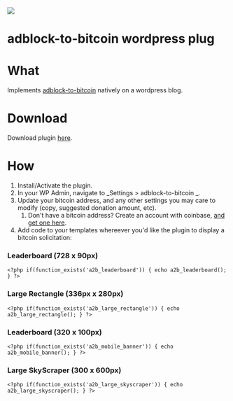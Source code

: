 <img src="http://bits.owocki.com/0Y1M132D0O2o/adblock-to-bitcoin.png" >

# adblock-to-bitcoin wordpress plug

# What

Implements [adblock-to-bitcoin](https://github.com/owocki/adblock-to-bitcoin) natively on a wordpress blog.

# Download 

Download plugin [here](http://bits.owocki.com/0i451Y1n1V1J/wordpress-plugin.zip).

# How

1. Install/Activate the plugin.
1. In your WP Admin, navigate to _Settings > adblock-to-bitcoin _.
1. Update your bitcoin address, and any other settings you may care to modify (copy, suggested donation amount, etc).
    1. Don't have a bitcoin address?  Create an account with coinbase, <a href="https://support.coinbase.com/customer/portal/articles/1027432-where-is-my-wallet-address-">and get one here</a>.
1. Add code to your templates whereever you'd like the plugin to display a bitcoin solicitation: 


### Leaderboard (728 x 90px)

```
<?php if(function_exists('a2b_leaderboard')) { echo a2b_leaderboard(); } ?>
```

### Large Rectangle (336px x 280px)
```
<?php if(function_exists('a2b_large_rectangle')) { echo a2b_large_rectangle(); } ?>
```

### Leaderboard (320 x 100px)
```
<?php if(function_exists('a2b_mobile_banner')) { echo a2b_mobile_banner(); } ?>
```

### Large SkyScraper (300 x 600px)
```
<?php if(function_exists('a2b_large_skyscraper')) { echo a2b_large_skyscraper(); } ?>
```

